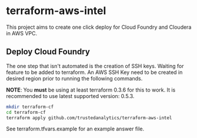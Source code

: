 # terraform-aws-intel

This project aims to create one click deploy for Cloud Foundry and Cloudera in AWS VPC.


## Deploy Cloud Foundry

The one step that isn't automated is the creation of SSH keys. Waiting for feature to be added to terraform.
An AWS SSH Key need to be created in desired region prior to running the following commands.

**NOTE**: You **must** be using at least terraform 0.3.6 for this to work. It is recommended to use latest supported version: 0.5.3.

```bash
mkdir terraform-cf
cd terraform-cf
terraform apply github.com/trustedanalytics/terraform-aws-intel
```

See terraform.tfvars.example for an example answer file.

